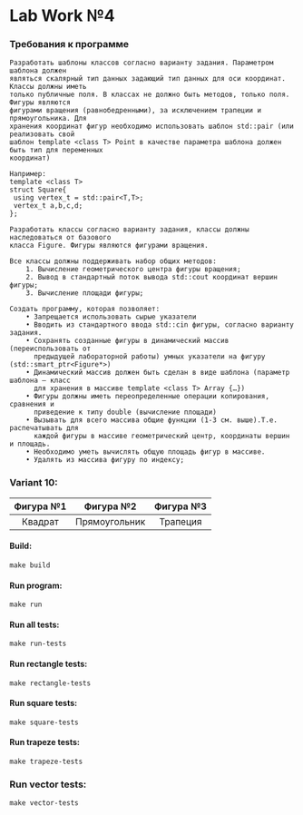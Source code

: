 # Lab Work №4

### Требования к программе
```
Разработать шаблоны классов согласно варианту задания. Параметром шаблона должен
являться скалярный тип данных задающий тип данных для оси координат. Классы должны иметь
только публичные поля. В классах не должно быть методов, только поля. Фигуры являются
фигурами вращения (равнобедренными), за исключением трапеции и прямоугольника. Для
хранения координат фигур необходимо использовать шаблон std::pair (или реализовать свой
шаблон template <class T> Point в качестве параметра шаблона должен быть тип для переменных
координат)

Например:
template <class T>
struct Square{
 using vertex_t = std::pair<T,T>;
 vertex_t a,b,c,d;
};

Разработать классы согласно варианту задания, классы должны наследоваться от базового
класса Figure. Фигуры являются фигурами вращения. 

Все классы должны поддерживать набор общих методов:
    1. Вычисление геометрического центра фигуры вращения;
    2. Вывод в стандартный поток вывода std::cout координат вершин фигуры;
    3. Вычисление площади фигуры;

Создать программу, которая позволяет:
    • Запрещается использовать сырые указатели
    • Вводить из стандартного ввода std::cin фигуры, согласно варианту задания.
    • Сохранять созданные фигуры в динамический массив (переиспользовать от
      предыдущей лабораторной работы) умных указатели на фигуру (std::smart_ptr<Figure*>)
    • Динамический массив должен быть сделан в виде шаблона (параметр шаблона – класс
      для хранения в массиве template <class T> Array {…})
    • Фигуры должны иметь переопределенные операции копирования, сравнения и
      приведение к типу double (вычисление площади)
    • Вызывать для всего массива общие функции (1-3 см. выше).Т.е. распечатывать для
      каждой фигуры в массиве геометрический центр, координаты вершин и площадь.
    • Необходимо уметь вычислять общую площадь фигур в массиве.
    • Удалять из массива фигуру по индексу;
```

### Variant 10:

| Фигура №1 | Фигура №2 | Фигура №3 |
| :---: | :---: | :---: |
| Квадрат | Прямоугольник | Трапеция |

#### Build:
```
make build
```

#### Run program:
```
make run
```

#### Run all tests:
```
make run-tests
```

#### Run rectangle tests:
```
make rectangle-tests
```

#### Run square tests:
```
make square-tests
```

#### Run trapeze tests:
```
make trapeze-tests
```

### Run vector tests:
```
make vector-tests
```
